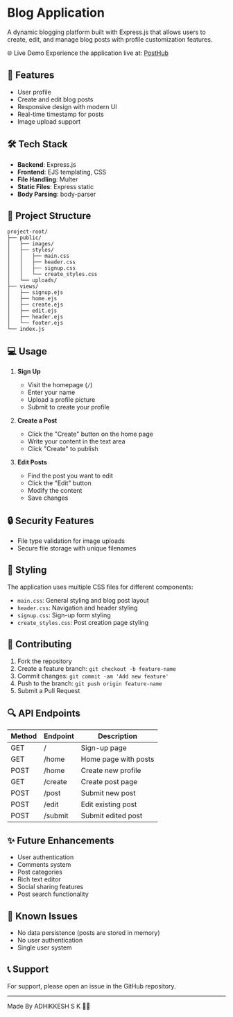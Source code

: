 # Blog Application

A dynamic blogging platform built with Express.js that allows users to create, edit, and manage blog posts with profile customization features.

🌐 Live Demo
   Experience the application live at: [PostHub](https://posthub-602d.onrender.com/)

## 🚀 Features

- User profile 
- Create and edit blog posts
- Responsive design with modern UI
- Real-time timestamp for posts
- Image upload support

## 🛠️ Tech Stack

- **Backend**: Express.js
- **Frontend**: EJS templating, CSS
- **File Handling**: Multer
- **Static Files**: Express static
- **Body Parsing**: body-parser

## 📂 Project Structure

```
project-root/
├── public/
│   ├── images/
│   ├── styles/
│   │   ├── main.css
│   │   ├── header.css
│   │   ├── signup.css
│   │   └── create_styles.css
│   └── uploads/
├── views/
│   ├── signup.ejs
│   ├── home.ejs
│   ├── create.ejs
│   ├── edit.ejs
│   ├── header.ejs
│   └── footer.ejs
└── index.js
```

## 💻 Usage

1. **Sign Up**
   - Visit the homepage (`/`)
   - Enter your name
   - Upload a profile picture
   - Submit to create your profile

2. **Create a Post**
   - Click the "Create" button on the home page
   - Write your content in the text area
   - Click "Create" to publish

3. **Edit Posts**
   - Find the post you want to edit
   - Click the "Edit" button
   - Modify the content
   - Save changes

## 🔒 Security Features

- File type validation for image uploads
- Secure file storage with unique filenames

## 🎨 Styling

The application uses multiple CSS files for different components:

- `main.css`: General styling and blog post layout
- `header.css`: Navigation and header styling
- `signup.css`: Sign-up form styling
- `create_styles.css`: Post creation page styling

## 🤝 Contributing

1. Fork the repository
2. Create a feature branch: `git checkout -b feature-name`
3. Commit changes: `git commit -am 'Add new feature'`
4. Push to the branch: `git push origin feature-name`
5. Submit a Pull Request

## 🔍 API Endpoints

| Method | Endpoint | Description |
|--------|----------|-------------|
| GET    | /        | Sign-up page |
| GET    | /home    | Home page with posts |
| POST   | /home    | Create new profile |
| GET    | /create  | Create post page |
| POST   | /post    | Submit new post |
| POST   | /edit    | Edit existing post |
| POST   | /submit  | Submit edited post |

## ✨ Future Enhancements

- User authentication
- Comments system
- Post categories
- Rich text editor
- Social sharing features
- Post search functionality

## 🐛 Known Issues

- No data persistence (posts are stored in memory)
- No user authentication
- Single user system

## 📞 Support

For support, please open an issue in the GitHub repository.

---

Made By ADHIKKESH S K 👨‍✈️

